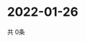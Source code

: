 # 2022-01-26
  共 0条

  <!-- BEGIN -->
  <!-- 最后更新时间Wed Jan 26 2022 19:02:39 GMT+0000 (Coordinated Universal Time) -->
  
  <!-- END -->
  
  